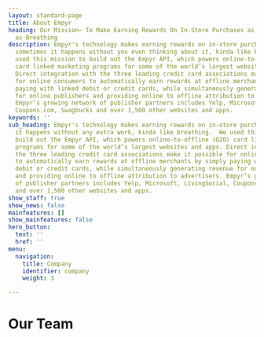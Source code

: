 ```yaml
---
layout: standard-page
title: About Empyr
heading: Our Mission– To Make Earning Rewards On In-Store Purchases as Effortless
  as Breathing
description: Empyr's technology makes earning rewards on in-store purchases so easy,
  sometimes it happens without you even thinking about it, kinda like breathing.  We
  used this mission to build out the Empyr API, which powers online-to-offline (O2O)
  card linked marketing programs for some of the world’s largest websites and apps.
  Direct integration with the three leading credit card associations make it possible
  for online consumers to automatically earn rewards at offline merchants by simply
  paying with linked debit or credit cards, while simultaneously generating revenue
  for online publishers and providing online to offline attribution to advertisers.
  Empyr’s growing network of publisher partners includes Yelp, Microsoft, LivingSocial,
  Coupons.com, Swagbucks and over 1,500 other websites and apps.
keywords: ''
sub_heading: Empyr's technology makes earning rewards on in-store purchases so easy,
  it happens without any extra work, kinda like breathing.  We used this mission to
  build out the Empyr API, which powers online-to-offline (O2O) card linked marketing
  programs for some of the world’s largest websites and apps. Direct integration with
  the three leading credit card associations make it possible for online consumers
  to automatically earn rewards at offline merchants by simply paying with linked
  debit or credit cards, while simultaneously generating revenue for online publishers
  and providing online to offline attribution to advertisers. Empyr’s growing network
  of publisher partners includes Yelp, Microsoft, LivingSocial, Coupons.com, Swagbucks
  and over 1,500 other websites and apps.
show_staff: true
show_news: false
mainfeatures: []
show_mainfeatures: false
hero_button:
  text: ''
  href: ''
menu:
  navigation:
    title: Company
    identifier: company
    weight: 3

---
```

# Our Team